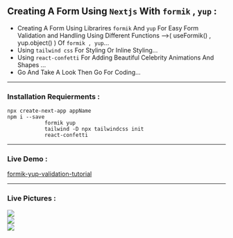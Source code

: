 ##  Creating A Form Using `Nextjs` With `formik` , `yup` :
 + Creating A Form Using Librarires `formik` And `yup` For Easy Form Validation and Handling Using Different Functions -->( useFormik() , yup.object() ) Of `formik , yup`...
 + Using `tailwind css` For Styling Or Inline Styling...
 + Using `react-confetti` For Adding Beautiful Celebrity Animations And Shapes ...
 + Go And Take A Look Then Go For Coding...
 ---------------------------------------------------------------------------------------------------------------
 ### Installation Requierments :
 ```
 npx create-next-app appName
 npm i --save 
             formik yup
             tailwind -D npx tailwindcss init
             react-confetti
   ``` 
  ---------------------------------------------------------------------------------------------------------------
 ### Live Demo : 
[formik-yup-validation-tutorial]([https://cheerful-lebkuchen-0d7901.netlify.app/](https://formik-yup-validation-nextjs-9mkeliz3g-omarbazeed.vercel.app/))
 
 ---------------------------------------------------------------------------------------------------------------
 ### Live Pictures :
 <div>
 <img src='https://user-images.githubusercontent.com/114960595/238401286-d99f736a-5e76-45a2-b6e1-a936892a174e.png' />
 <br />
 <img src='https://user-images.githubusercontent.com/114960595/238401296-1af0732d-6105-44b8-805c-7054139980c7.png' />
  <br />
 <img src='https://user-images.githubusercontent.com/114960595/238401307-948bff30-4a2b-4f08-94c7-2fe8ac623a1d.png' />
  <br />
 </div>




